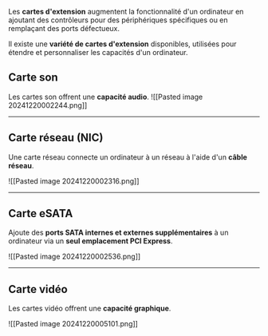 
Les **cartes d'extension** augmentent la fonctionnalité d'un ordinateur en ajoutant des contrôleurs pour des périphériques spécifiques ou en remplaçant des ports défectueux.

Il existe une **variété de cartes d'extension** disponibles, utilisées pour étendre et personnaliser les capacités d'un ordinateur.

## **Carte son**  
Les cartes son offrent une **capacité audio**.
![[Pasted image 20241220002244.png]]


----

## **Carte réseau (NIC)**  
Une carte réseau connecte un ordinateur à un réseau à l'aide d'un **câble réseau**.

![[Pasted image 20241220002316.png]]


---


## **Carte eSATA**  

Ajoute des **ports SATA internes et externes supplémentaires** à un ordinateur via un **seul emplacement PCI Express**.

![[Pasted image 20241220002536.png]]

-----


## **Carte vidéo**  
Les cartes vidéo offrent une **capacité graphique**.

![[Pasted image 20241220005101.png]]






